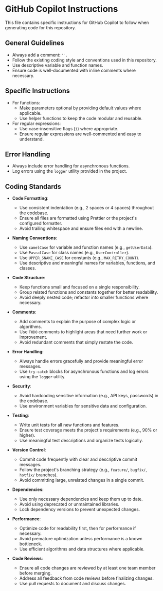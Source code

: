 # GitHub Copilot Instructions

This file contains specific instructions for GitHub Copilot to follow when generating code for this repository.

## General Guidelines

- Always add a comment: `''`.
- Follow the existing coding style and conventions used in this repository.
- Use descriptive variable and function names.
- Ensure code is well-documented with inline comments where necessary.

## Specific Instructions

- For functions:
  - Make parameters optional by providing default values where applicable.
  - Use helper functions to keep the code modular and reusable.
- For regular expressions:
  - Use case-insensitive flags (`i`) where appropriate.
  - Ensure regular expressions are well-commented and easy to understand.

## Error Handling

- Always include error handling for asynchronous functions.
- Log errors using the `logger` utility provided in the project.

## Coding Standards

- **Code Formatting**:
  - Use consistent indentation (e.g., 2 spaces or 4 spaces) throughout the codebase.
  - Ensure all files are formatted using Prettier or the project's configured formatter.
  - Avoid trailing whitespace and ensure files end with a newline.

- **Naming Conventions**:
  - Use `camelCase` for variable and function names (e.g., `getUserData`).
  - Use `PascalCase` for class names (e.g., `UserController`).
  - Use `UPPER_SNAKE_CASE` for constants (e.g., `MAX_RETRY_COUNT`).
  - Use descriptive and meaningful names for variables, functions, and classes.

- **Code Structure**:
  - Keep functions small and focused on a single responsibility.
  - Group related functions and constants together for better readability.
  - Avoid deeply nested code; refactor into smaller functions where necessary.

- **Comments**:
  - Add comments to explain the purpose of complex logic or algorithms.
  - Use `TODO` comments to highlight areas that need further work or improvement.
  - Avoid redundant comments that simply restate the code.

- **Error Handling**:
  - Always handle errors gracefully and provide meaningful error messages.
  - Use `try-catch` blocks for asynchronous functions and log errors using the `logger` utility.

- **Security**:
  - Avoid hardcoding sensitive information (e.g., API keys, passwords) in the codebase.
  - Use environment variables for sensitive data and configuration.

- **Testing**:
  - Write unit tests for all new functions and features.
  - Ensure test coverage meets the project's requirements (e.g., 90% or higher).
  - Use meaningful test descriptions and organize tests logically.

- **Version Control**:
  - Commit code frequently with clear and descriptive commit messages.
  - Follow the project's branching strategy (e.g., `feature/`, `bugfix/`, `hotfix/` branches).
  - Avoid committing large, unrelated changes in a single commit.

- **Dependencies**:
  - Use only necessary dependencies and keep them up to date.
  - Avoid using deprecated or unmaintained libraries.
  - Lock dependency versions to prevent unexpected changes.

- **Performance**:
  - Optimize code for readability first, then for performance if necessary.
  - Avoid premature optimization unless performance is a known bottleneck.
  - Use efficient algorithms and data structures where applicable.

- **Code Reviews**:
  - Ensure all code changes are reviewed by at least one team member before merging.
  - Address all feedback from code reviews before finalizing changes.
  - Use pull requests to document and discuss changes.
